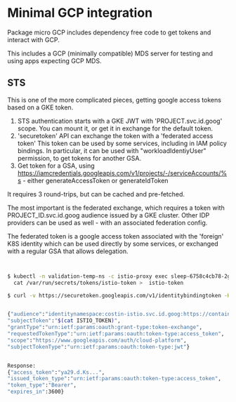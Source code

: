 # Minimal GCP integration

Package micro GCP includes dependency free code to get tokens and interact with GCP.

This includes a GCP (minimally compatible) MDS server for testing and using apps
expecting GCP MDS.


## STS

This is one of the more complicated pieces, getting google access tokens based on a
GKE token.

1. STS authentication starts with a GKE JWT with 'PROJECT.svc.id.goog' scope. You can mount it,
   or get it in exchange for the default token.
2. 'securetoken' API can exchange the token with a 'federated access token'
   This token can be used by some services, including in IAM policy bindings.
   In particular, it can be used with "workloadIdentiyUser" permission, to get tokens
   for another GSA.
3. Get token for a GSA, using https://iamcredentials.googleapis.com/v1/projects/-/serviceAccounts/%s -
   either generateAccessToken or generateIdToken

It requires 3 round-trips, but can be cached and pre-fetched.

The most important is the federated exchange, which requires a token with
PROJECT_ID.svc.id.goog audience issued by a GKE cluster. Other IDP providers can
be used as well - with an associated federation config.

The federated token is a google access token associated with the 'foreign' K8S identity
which can be used directly by some services, or exchanged with a regular GSA that allows
delegation.

```bash


$ kubectl -n validation-temp-ns -c istio-proxy exec sleep-6758c4cb78-2gtpp -- \
  cat /var/run/secrets/tokens/istio-token >  istio-token

$ curl -v https://securetoken.googleapis.com/v1/identitybindingtoken -HContent-Type:application/json -d @exch.json


{"audience":"identitynamespace:costin-istio.svc.id.goog:https://container.googleapis.com/v1/projects/costin-istio/locations/us-west1-c/clusters/istio-test",
"subjectToken":"$(cat ISTIO_TOKEN)",
"grantType":"urn:ietf:params:oauth:grant-type:token-exchange",
"requestedTokenType":"urn:ietf:params:oauth:token-type:access_token",
"scope":"https://www.googleapis.com/auth/cloud-platform",
"subjectTokenType":"urn:ietf:params:oauth:token-type:jwt"}


Response:
{"access_token":"ya29.d.Ks...",
"issued_token_type":"urn:ietf:params:oauth:token-type:access_token",
"token_type":"Bearer",
"expires_in":3600}



```

